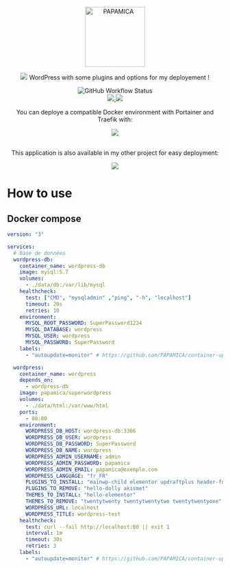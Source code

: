 <p align="center">
  <a href="https://papamica.com">
    <img src="https://zupimages.net/up/20/04/7vtd.png" width="140px" alt="PAPAMICA" />
  </a>
</p>

<p align="center">
  <a href="#"><img src="https://readme-typing-svg.herokuapp.com?center=true&vCenter=true&lines=Super-WordPress;"></a>
  WordPress with some plugins and options for my deployement !
</p>

<p align="center">
    <img alt="GitHub Workflow Status" src="https://img.shields.io/github/workflow/status/PAPAMICA/SuperWordPress/ci?label=Build%20image%20and%20push%20to%20DockerHub&logo=docker&logoColor=white&style=for-the-badge">
    <br />
    <a href="https://www.docker.com/"><img src="https://img.shields.io/badge/docker-%232496ED.svg?style=for-the-badge&logo=docker&logoColor=white"> </a>
    <a href="https://www.wordpress.org/"><img src="https://img.shields.io/badge/wordpress-%2321759B.svg?style=for-the-badge&logo=wordpress&logoColor=white"> </a>
    <br />
</p>

<div align="center">
You can deploye a compatible Docker environment with Portainer and Traefik with:
<p align="center">
  <a href="https://github.com/PAPAMICA/docker-environment"><img src="https://img.shields.io/badge/docker_environment-%2300B8FC.svg?style=for-the-badge&logo=github&logoColor=white"></a>
</p>
<br />
This application is also available in my other project for easy deployment:
<p align="center">
  <a href="https://github.com/PAPAMICA/docker-compose-collection"><img src="https://img.shields.io/badge/docker_compose_collection-%2300B8FC.svg?style=for-the-badge&logo=github&logoColor=white"></a>
</p>
</div>

# How to use
## Docker compose
```yaml
version: "3"

services:
  # Base de données
  wordpress-db:
    container_name: wordpress-db
    image: mysql:5.7
    volumes:
      - ./data/db:/var/lib/mysql
    healthcheck:
      test: ["CMD", "mysqladmin" ,"ping", "-h", "localhost"]
      timeout: 20s
      retries: 10
    environment:
      MYSQL_ROOT_PASSWORD: SuperPassword1234
      MYSQL_DATABASE: wordpress
      MYSQL_USER: wordpress
      MYSQL_PASSWORD: SuperPassword
    labels:
      - "autoupdate=monitor" # https://github.com/PAPAMICA/container-updater

  wordpress:
    container_name: wordpress
    depends_on:
      - wordpress-db
    image: papamica/superwordpress
    volumes:
      - ./data/html:/var/www/html
    ports:
      - 80:80
    environment:
      WORDPRESS_DB_HOST: wordpress-db:3306
      WORDPRESS_DB_USER: wordpress
      WORDPRESS_DB_PASSWORD: SuperPassword
      WORDPRESS_DB_NAME: wordpress
      WORDPRESS_ADMIN_USERNAME: admin
      WORDPRESS_ADMIN_PASSWORD: papamica
      WORDPRESS_ADMIN_EMAIL: papamica@exemple.com
      WORDPRESS_LANGUAGE: "fr_FR"
      PLUGINS_TO_INSTALL: "mainwp-child elementor updraftplus header-footer-elementor envato-elements include-matomo jetpack wp-mail-smtp wordpress-seo duplicate-post autoptimize contact-form-7"
      PLUGINS_TO_REMOVE: "hello-dolly akismet"
      THEMES_TO_INSTALL: "hello-elementor"
      THEMES_TO_REMOVE: "twentytwenty twentytwentytwo twentytwentyone"
      WORDPRESS_URL: localhost
      WORDPRESS_TITLE: wordpress-test
    healthcheck:
      test: curl --fail http://localhost:80 || exit 1
      interval: 1m
      timeout: 30s
      retries: 3
    labels:
      - "autoupdate=monitor" # https://github.com/PAPAMICA/container-updater
```


